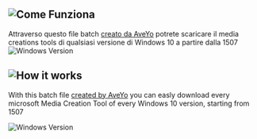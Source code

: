 ## ![Come Funziona](https://img.shields.io/badge/Italiano-Come%20funziona%3F-blue)
Attraverso questo file batch [creato da AveYo](https://gist.github.com/AveYo/c74dc774a8fb81a332b5d65613187b15) potrete scaricare il media creations tools di qualsiasi versione di Windows 10 a partire dalla 1507
![Windows Version](https://img.shields.io/badge/Latest%20Windows%20version-20H2%20(o%202009)-red?style=flat&logo=Windows)

## ![How it works](https://img.shields.io/badge/English-How%20it%20works%3F-informational)

With this batch file [created by AveYo](https://gist.github.com/AveYo/c74dc774a8fb81a332b5d65613187b15) you can easly download every microsoft Media Creation Tool of every Windows 10 version, starting from 1507

![Windows Version](https://img.shields.io/badge/Latest%20Windows%20version-20H2%20(o%202009)-red?style=flat&logo=Windows)
